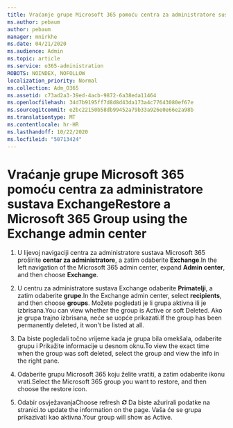 ```yaml
---
title: Vraćanje grupe Microsoft 365 pomoću centra za administratore sustava Exchange
ms.author: pebaum
author: pebaum
manager: mnirkhe
ms.date: 04/21/2020
ms.audience: Admin
ms.topic: article
ms.service: o365-administration
ROBOTS: NOINDEX, NOFOLLOW
localization_priority: Normal
ms.collection: Adm_O365
ms.assetid: c73ad2a3-39ed-4acb-9872-6a38eda11464
ms.openlocfilehash: 34d7b9195ff7d8d8d43da173a4c77643080ef67e
ms.sourcegitcommit: e2bc22150b58db99452a79b33a926e0e66e2a98b
ms.translationtype: MT
ms.contentlocale: hr-HR
ms.lasthandoff: 10/22/2020
ms.locfileid: "50713424"
---
```

# <a name="restore-a-microsoft-365-group-using-the-exchange-admin-center"></a><span data-ttu-id="522c3-102">Vraćanje grupe Microsoft 365 pomoću centra za administratore sustava Exchange</span><span class="sxs-lookup"><span data-stu-id="522c3-102">Restore a Microsoft 365 Group using the Exchange admin center</span></span>

1. <span data-ttu-id="522c3-103">U lijevoj navigaciji centra za administratore sustava Microsoft 365 proširite **centar za administratore**, a zatim odaberite **Exchange**.</span><span class="sxs-lookup"><span data-stu-id="522c3-103">In the left navigation of the Microsoft 365 admin center, expand **Admin center**, and then choose **Exchange**.</span></span>
    
2. <span data-ttu-id="522c3-104">U centru za administratore sustava Exchange odaberite **Primatelji**, a zatim odaberite **grupe**.</span><span class="sxs-lookup"><span data-stu-id="522c3-104">In the Exchange admin center, select **recipients**, and then choose **groups**.</span></span> <span data-ttu-id="522c3-105">Možete pogledati je li grupa aktivna ili je izbrisana.</span><span class="sxs-lookup"><span data-stu-id="522c3-105">You can view whether the group is Active or soft Deleted.</span></span> <span data-ttu-id="522c3-106">Ako je grupa trajno izbrisana, neće se uopće prikazati.</span><span class="sxs-lookup"><span data-stu-id="522c3-106">If the group has been permanently deleted, it won't be listed at all.</span></span>
    
3. <span data-ttu-id="522c3-107">Da biste pogledali točno vrijeme kada je grupa bila omekšala, odaberite grupu i Prikažite informacije u desnom oknu.</span><span class="sxs-lookup"><span data-stu-id="522c3-107">To view the exact time when the group was soft deleted, select the group and view the info in the right pane.</span></span>
    
4. <span data-ttu-id="522c3-108">Odaberite grupu Microsoft 365 koju želite vratiti, a zatim odaberite ikonu vrati.</span><span class="sxs-lookup"><span data-stu-id="522c3-108">Select the Microsoft 365 group you want to restore, and then choose the restore icon.</span></span>
    
5. <span data-ttu-id="522c3-109">Odabir osvježavanja</span><span class="sxs-lookup"><span data-stu-id="522c3-109">Choose refresh</span></span> ![Ikona Osvježi](media/6464df90-2a91-4c1f-92a6-9a38c7696ac3.gif) <span data-ttu-id="522c3-111">Da biste ažurirali podatke na stranici.</span><span class="sxs-lookup"><span data-stu-id="522c3-111">to update the information on the page.</span></span> <span data-ttu-id="522c3-112">Vaša će se grupa prikazivati kao aktivna.</span><span class="sxs-lookup"><span data-stu-id="522c3-112">Your group will show as Active.</span></span> 
    


